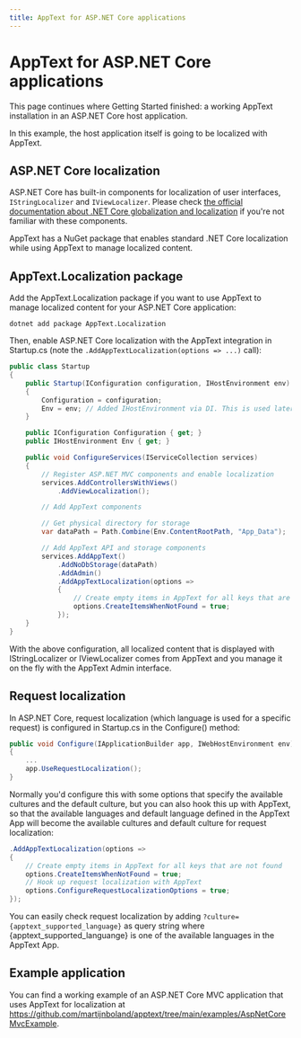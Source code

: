```yaml
---
title: AppText for ASP.NET Core applications
---
```


# AppText for ASP.NET Core applications

This page continues where Getting Started finished: a working AppText installation in an ASP.NET Core host application. 

In this example, the host application itself is going to be localized with AppText.

## ASP.NET Core localization

ASP.NET Core has built-in components for localization of user interfaces, `IStringLocalizer` and `IViewLocalizer`. Please check [the official documentation about .NET Core globalization and localization](https://docs.microsoft.com/en-us/aspnet/core/fundamentals/localization?view=aspnetcore-3.1) if you're not familiar with these components.

AppText has a NuGet package that enables standard .NET Core localization while using AppText to manage localized content.

## AppText.Localization package

Add the AppText.Localization package if you want to use AppText to manage localized content for your ASP.NET Core application:

```
dotnet add package AppText.Localization
```

Then, enable ASP.NET Core localization with the AppText integration in Startup.cs (note the `.AddAppTextLocalization(options => ...)` call):

```csharp
public class Startup
{
    public Startup(IConfiguration configuration, IHostEnvironment env)
    {
        Configuration = configuration;
        Env = env; // Added IHostEnvironment via DI. This is used later to obtain the physical directory for storage.
    }

    public IConfiguration Configuration { get; }
    public IHostEnvironment Env { get; }

    public void ConfigureServices(IServiceCollection services)
    {
        // Register ASP.NET MVC components and enable localization
        services.AddControllersWithViews()
            .AddViewLocalization();

        // Add AppText components

        // Get physical directory for storage 
        var dataPath = Path.Combine(Env.ContentRootPath, "App_Data");

        // Add AppText API and storage components
        services.AddAppText()
            .AddNoDbStorage(dataPath)
            .AddAdmin()
            .AddAppTextLocalization(options =>
            {
                // Create empty items in AppText for all keys that are not found
                options.CreateItemsWhenNotFound = true;
            });
    }
}
```

With the above configuration, all localized content that is displayed with IStringLocalizer or IViewLocalizer comes from AppText and you manage it on the fly with the AppText Admin interface.

## Request localization

In ASP.NET Core, request localization (which language is used for a specific request) is configured in Startup.cs in the Configure() method:

```csharp
public void Configure(IApplicationBuilder app, IWebHostEnvironment env)
{
    ...
    app.UseRequestLocalization();
}
```

Normally you'd configure this with some options that specify the available cultures and the default culture, but you can also hook this up with AppText, so that the available languages and default language defined in the AppText App will become the available cultures and default culture for request localization:

```csharp
.AddAppTextLocalization(options =>
{
    // Create empty items in AppText for all keys that are not found
    options.CreateItemsWhenNotFound = true;
    // Hook up request localization with AppText
    options.ConfigureRequestLocalizationOptions = true;
});
```

You can easily check request localization by adding `?culture={apptext_supported_language}` as query string where {apptext_supported_languange} is one of the available languages in the AppText App.

## Example application

You can find a working example of an ASP.NET Core MVC application that uses AppText for localization at https://github.com/martijnboland/apptext/tree/main/examples/AspNetCoreMvcExample.